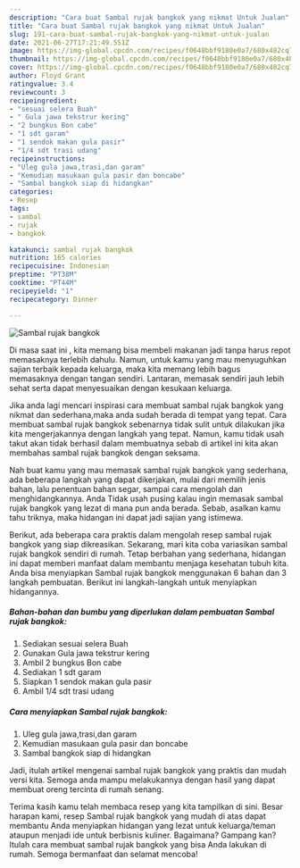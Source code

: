 ```yaml
---
description: "Cara buat Sambal rujak bangkok yang nikmat Untuk Jualan"
title: "Cara buat Sambal rujak bangkok yang nikmat Untuk Jualan"
slug: 191-cara-buat-sambal-rujak-bangkok-yang-nikmat-untuk-jualan
date: 2021-06-27T17:21:49.551Z
image: https://img-global.cpcdn.com/recipes/f0648bbf9180e0a7/680x482cq70/sambal-rujak-bangkok-foto-resep-utama.jpg
thumbnail: https://img-global.cpcdn.com/recipes/f0648bbf9180e0a7/680x482cq70/sambal-rujak-bangkok-foto-resep-utama.jpg
cover: https://img-global.cpcdn.com/recipes/f0648bbf9180e0a7/680x482cq70/sambal-rujak-bangkok-foto-resep-utama.jpg
author: Floyd Grant
ratingvalue: 3.4
reviewcount: 3
recipeingredient:
- "sesuai selera Buah"
- " Gula jawa tekstrur kering"
- "2 bungkus Bon cabe"
- "1 sdt garam"
- "1 sendok makan gula pasir"
- "1/4 sdt trasi udang"
recipeinstructions:
- "Uleg gula jawa,trasi,dan garam"
- "Kemudian masukaan gula pasir dan boncabe"
- "Sambal bangkok siap di hidangkan"
categories:
- Resep
tags:
- sambal
- rujak
- bangkok

katakunci: sambal rujak bangkok 
nutrition: 165 calories
recipecuisine: Indonesian
preptime: "PT38M"
cooktime: "PT44M"
recipeyield: "1"
recipecategory: Dinner

---
```



![Sambal rujak bangkok](https://img-global.cpcdn.com/recipes/f0648bbf9180e0a7/680x482cq70/sambal-rujak-bangkok-foto-resep-utama.jpg)

Di masa  saat ini , kita memang bisa membeli makanan jadi tanpa harus repot memasaknya terlebih dahulu. Namun, untuk kamu yang mau menyuguhkan sajian terbaik kepada keluarga, maka kita memang lebih bagus memasaknya dengan tangan sendiri. Lantaran, memasak sendiri jauh lebih sehat serta dapat menyesuaikan dengan kesukaan keluarga.

Jika anda lagi mencari inspirasi cara membuat sambal rujak bangkok yang nikmat dan sederhana,maka anda sudah berada di tempat yang tepat. Cara membuat sambal rujak bangkok  sebenarnya tidak sulit untuk dilakukan jika kita mengerjakannya dengan langkah yang tepat. Namun, kamu tidak usah takut akan tidak berhasil dalam membuatnya 
sebab di artikel ini kita akan membahas sambal rujak bangkok dengan seksama.  



Nah buat kamu yang mau memasak sambal rujak bangkok yang sederhana, ada beberapa langkah yang dapat dikerjakan, mulai dari memilih jenis bahan, lalu penentuan bahan segar, sampai cara mengolah dan menghidangkannya. Anda Tidak usah pusing kalau ingin memasak sambal rujak bangkok yang lezat di mana pun anda berada. Sebab, asalkan kamu  tahu triknya, maka hidangan ini dapat jadi sajian yang istimewa.

Berikut, ada beberapa cara praktis  dalam mengolah resep sambal rujak bangkok yang siap dikreasikan. Sekarang, mari kita coba variasikan sambal rujak bangkok sendiri di rumah. Tetap berbahan yang sederhana, hidangan ini dapat memberi manfaat dalam membantu menjaga kesehatan tubuh kita. Anda bisa menyiapkan Sambal rujak bangkok menggunakan 6 bahan dan 3 langkah pembuatan. Berikut ini langkah-langkah untuk menyiapkan hidangannya.

<!--inarticleads1-->

##### Bahan-bahan dan bumbu yang diperlukan dalam pembuatan Sambal rujak bangkok:

1. Sediakan sesuai selera Buah
1. Gunakan  Gula jawa tekstrur kering
1. Ambil 2 bungkus Bon cabe
1. Sediakan 1 sdt garam
1. Siapkan 1 sendok makan gula pasir
1. Ambil 1/4 sdt trasi udang




<!--inarticleads2-->

##### Cara menyiapkan Sambal rujak bangkok:

1. Uleg gula jawa,trasi,dan garam
1. Kemudian masukaan gula pasir dan boncabe
1. Sambal bangkok siap di hidangkan




Jadi, itulah artikel mengenai  sambal rujak bangkok  yang praktis dan mudah versi kita. Semoga anda mampu melakukannya dengan hasil yang dapat membuat oreng tercinta di rumah senang. 

Terima kasih kamu telah membaca resep yang kita tampilkan di sini. Besar harapan kami, resep  Sambal rujak bangkok yang mudah di atas dapat membantu Anda menyiapkan hidangan yang lezat untuk keluarga/teman ataupun menjadi ide untuk berbisnis kuliner. Bagaimana? Gampang kan? Itulah cara membuat sambal rujak bangkok yang bisa Anda lakukan di rumah. Semoga bermanfaat dan selamat mencoba!

